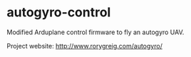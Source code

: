 # autogyro-control
Modified Arduplane control firmware to fly an autogyro UAV.

Project website: http://www.rorygreig.com/autogyro/
